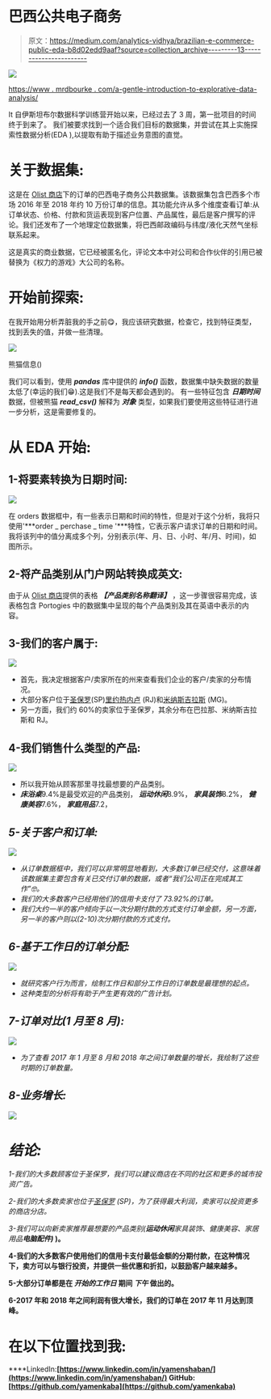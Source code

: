 # 巴西公共电子商务

> 原文：<https://medium.com/analytics-vidhya/brazilian-e-commerce-public-eda-b8d02edd9aaf?source=collection_archive---------13----------------------->

![](img/cc6584c0a0aa66a25d09a8b111b14259.png)

[https://www . mrdbourke . com/a-gentle-introduction-to-explorative-data-analysis/](https://www.mrdbourke.com/a-gentle-introduction-to-exploratory-data-analysis/)

It 自伊斯坦布尔数据科学训练营开始以来，已经过去了 3 周，第一批项目的时间终于到来了。
我们被要求找到一个适合我们目标的数据集，并尝试在其上实施探索性数据分析(EDA ),以提取有助于描述业务意图的直觉。

# 关于数据集:

这是在 [Olist 商店](http://www.olist.com/)下的订单的巴西电子商务公共数据集。该数据集包含巴西多个市场 2016 年至 2018 年约 10 万份订单的信息。其功能允许从多个维度查看订单:从订单状态、价格、付款和货运表现到客户位置、产品属性，最后是客户撰写的评论。我们还发布了一个地理定位数据集，将巴西邮政编码与纬度/液化天然气坐标联系起来。

这是真实的商业数据，它已经被匿名化，评论文本中对公司和合作伙伴的引用已被替换为《权力的游戏》大公司的名称。

# 开始前探索:

在我开始用分析弄脏我的手之前😋，我应该研究数据，检查它，找到特征类型，找到丢失的值，并做一些清理。

![](img/daee9d4639357be3eb538a7f40525bc5.png)

熊猫信息()

我们可以看到，使用 ***pandas*** 库中提供的 ***info()*** 函数，数据集中缺失数据的数量太低了(幸运的我们😁).这是我们不是每天都会遇到的。
有一些特征包含 ***日期时间*** 数据，但被熊猫 ***read_csv()*** 解释为 ***对象*** 类型，如果我们要使用这些特征进行进一步分析，这是需要修复的。

# 从 EDA 开始:

## 1-将要素转换为日期时间:

![](img/5b1ccae4a44148740609f2b82407ae7a.png)

在 orders 数据框中，有一些表示日期和时间的特性，但是对于这个分析，我将只使用'***order _ perchase _ time '***特性，它表示客户请求订单的日期和时间。我将该列中的值分离成多个列，分别表示(年、月、日、小时、年/月、时间)，如图所示。

## 2-将产品类别从门户网站转换成英文:

由于从 [Olist 商店](http://www.olist.com/)提供的表格 ***【产品类别名称翻译】*** ，这一步骤很容易完成，该表格包含 Portogies 中的数据集中呈现的每个产品类别及其在英语中表示的内容。

## 3-我们的客户属于:

![](img/445e5047b10198c79a4a63bfb09fc532.png)

*   首先，我决定根据客户/卖家所在的州来查看我们企业的客户/卖家的分布情况。
*   大部分客户位于[圣保罗](https://en.wikipedia.org/wiki/S%C3%A3o_Paulo_(state))(SP)[里约热内卢](https://en.wikipedia.org/wiki/Rio_de_Janeiro_(state)) (RJ)和[米纳斯吉拉斯](https://en.wikipedia.org/wiki/Minas_Gerais) (MG)。
*   另一方面，我们约 60%的卖家位于圣保罗，其余分布在巴拉那、米纳斯吉拉斯和 RJ。

## 4-我们销售什么类型的产品:

![](img/f581ba1ee389e2fbaa90c783f0463ad9.png)

*   所以我开始从顾客那里寻找最想要的产品类别。
*   ***床浴桌***9.4%是最受欢迎的产品类别， ***运动休闲***8.9%， ***家具装饰***8.2%， ***健康美容***7.6%， ***家庭用品***7.2，

## *5-关于客户和订单:*

*![](img/eb62433c1554292732eafcfa576b8bb2.png)*

*   *从订单数据框中，我们可以非常明显地看到，大多数订单已经交付，这意味着该数据集主要包含有关已交付订单的数据，或者“我们公司正在完成其工作”🤓。*
*   *我们的大多数客户已经用他们的信用卡支付了 73.92%的订单。*
*   *我们大约一半的客户倾向于以一次分期付款的方式支付订单金额，另一方面，另一半的客户则以(2-10)次分期付款的方式支付。*

## *6-基于工作日的订单分配:*

*![](img/fad606d3e261719c2766d37226374b56.png)*

*   *就研究客户行为而言，绘制工作日和部分工作日的订单数是最理想的起点。*
*   *这种类型的分析将有助于产生更有效的广告计划。*

## *7-订单对比(1 月至 8 月):*

*![](img/b45eab368be3efa0ff3ab61e89e13bce.png)*

*   *为了查看 2017 年 1 月至 8 月和 2018 年之间订单数量的增长，我绘制了这些时期的订单数量。*

## *8-业务增长:*

*![](img/b43a3e2a04e3563c3abf5a00156a86fc.png)*

# *结论:*

*1-我们的大多数顾客位于圣保罗，我们可以建议商店在不同的社区和更多的城市投资广告。*

*2-我们的大多数卖家也位于[圣保罗](https://en.wikipedia.org/wiki/S%C3%A3o_Paulo_(state)) (SP)，为了获得最大利润，卖家可以投资更多的商店分店。*

*3-我们可以向新卖家推荐最想要的产品类别(****运动休闲******家具装饰、健康美容、家居用品******电脑配件)*** )。**

**4-我们的大多数客户使用他们的信用卡支付最低金额的分期付款，在这种情况下，卖方可以与银行投资，并提供一些优惠和折扣，以鼓励客户越来越多。**

**5-大部分订单都是在 ***开始的工作日*** 期间 ***下午*** 做出的。**

**6-2017 年和 2018 年之间利润有很大增长，我们的订单在 2017 年 11 月达到顶峰。**

# **在以下位置找到我:**

****LinkedIn:**[https://www.linkedin.com/in/yamenshaban/](https://www.linkedin.com/in/yamenshaban/)
**GitHub:**[https://github.com/yamenkaba](https://github.com/yamenkaba)**